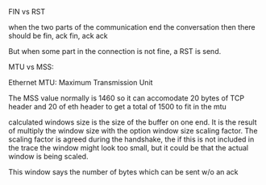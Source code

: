 

FIN vs RST

when the two parts of the communication end the conversation then there should be 
fin, ack
fin, ack
ack

But when some part in the connection is not fine, a RST is send.



MTU vs MSS:

Ethernet MTU: Maximum Transmission Unit

The MSS value normally is 1460 so it can accomodate 20 bytes of TCP header and 20 of eth header to get a total of 1500 to fit in the mtu


calculated windows size is the size of the buffer on one end. It is the result of multiply the window size with the option window size scaling factor.
The scaling factor is agreed during the handshake, the if this is not included in the trace the window might look too small, but it could be
that the actual window is being scaled.

This window says the number of bytes which can be sent w/o an ack
